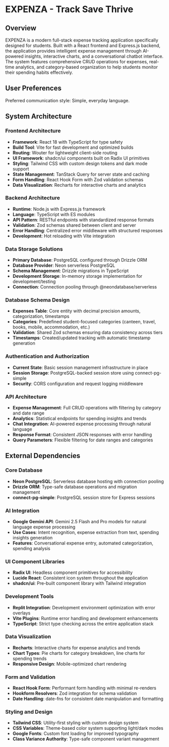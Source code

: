 # EXPENZA - Track Save Thrive

## Overview

EXPENZA is a modern full-stack expense tracking application specifically designed for students. Built with a React frontend and Express.js backend, the application provides intelligent expense management through AI-powered insights, interactive charts, and a conversational chatbot interface. The system features comprehensive CRUD operations for expenses, real-time analytics, and category-based organization to help students monitor their spending habits effectively.

## User Preferences

Preferred communication style: Simple, everyday language.

## System Architecture

### Frontend Architecture
- **Framework**: React 18 with TypeScript for type safety
- **Build Tool**: Vite for fast development and optimized builds
- **Routing**: Wouter for lightweight client-side routing
- **UI Framework**: shadcn/ui components built on Radix UI primitives
- **Styling**: Tailwind CSS with custom design tokens and dark mode support
- **State Management**: TanStack Query for server state and caching
- **Form Handling**: React Hook Form with Zod validation schemas
- **Data Visualization**: Recharts for interactive charts and analytics

### Backend Architecture
- **Runtime**: Node.js with Express.js framework
- **Language**: TypeScript with ES modules
- **API Pattern**: RESTful endpoints with standardized response formats
- **Validation**: Zod schemas shared between client and server
- **Error Handling**: Centralized error middleware with structured responses
- **Development**: Hot reloading with Vite integration

### Data Storage Solutions
- **Primary Database**: PostgreSQL configured through Drizzle ORM
- **Database Provider**: Neon serverless PostgreSQL
- **Schema Management**: Drizzle migrations in TypeScript
- **Development Storage**: In-memory storage implementation for development/testing
- **Connection**: Connection pooling through @neondatabase/serverless

### Database Schema Design
- **Expenses Table**: Core entity with decimal precision amounts, categorization, timestamps
- **Categories**: Predefined student-focused categories (canteen, travel, books, mobile, accommodation, etc.)
- **Validation**: Shared Zod schemas ensuring data consistency across tiers
- **Timestamps**: Created/updated tracking with automatic timestamp generation

### Authentication and Authorization
- **Current State**: Basic session management infrastructure in place
- **Session Storage**: PostgreSQL-backed session store using connect-pg-simple
- **Security**: CORS configuration and request logging middleware

### API Architecture
- **Expense Management**: Full CRUD operations with filtering by category and date range
- **Analytics**: Statistical endpoints for spending insights and trends
- **Chat Integration**: AI-powered expense processing through natural language
- **Response Format**: Consistent JSON responses with error handling
- **Query Parameters**: Flexible filtering for date ranges and categories

## External Dependencies

### Core Database
- **Neon PostgreSQL**: Serverless database hosting with connection pooling
- **Drizzle ORM**: Type-safe database operations and migration management
- **connect-pg-simple**: PostgreSQL session store for Express sessions

### AI Integration
- **Google Gemini API**: Gemini 2.5 Flash and Pro models for natural language expense processing
- **Use Cases**: Intent recognition, expense extraction from text, spending insights generation
- **Features**: Conversational expense entry, automated categorization, spending analysis

### UI Component Libraries
- **Radix UI**: Headless component primitives for accessibility
- **Lucide React**: Consistent icon system throughout the application
- **shadcn/ui**: Pre-built component library with Tailwind integration

### Development Tools
- **Replit Integration**: Development environment optimization with error overlays
- **Vite Plugins**: Runtime error handling and development enhancements
- **TypeScript**: Strict type checking across the entire application stack

### Data Visualization
- **Recharts**: Interactive charts for expense analytics and trends
- **Chart Types**: Pie charts for category breakdown, line charts for spending trends
- **Responsive Design**: Mobile-optimized chart rendering

### Form and Validation
- **React Hook Form**: Performant form handling with minimal re-renders
- **Hookform Resolvers**: Zod integration for schema validation
- **Date Handling**: date-fns for consistent date manipulation and formatting

### Styling and Design
- **Tailwind CSS**: Utility-first styling with custom design system
- **CSS Variables**: Theme-based color system supporting light/dark modes
- **Google Fonts**: Custom font loading for improved typography
- **Class Variance Authority**: Type-safe component variant management